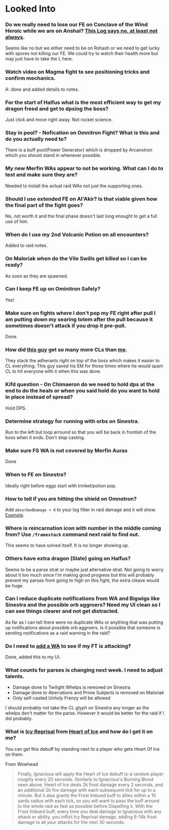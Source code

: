 # Looked Into
### Do we really need to lose our FE on Conclave of the Wind Heroic while we are on Anshal? [This Log says no, at least not always](https://classic.warcraftlogs.com/reports/PpMwAm3yn8BfT6kN#fight=30&type=damage-done&translate=true&source=64&target=432).
Seems like no but we either need to be on Rohash or we need to get lucky with spores not killing our FE. We could try to watch their health more but may just have to take the L here. 

### Watch video on Magma fight to see positioning tricks and confirm mechanics.
A: done and added details to notes.  

### For the start of Halfus what is the most efficient way to get my dragon freed and get to dpsing the boss?
Just click and move right away. Not rocket science.

### Stay in pool? - Nofication on Omnitron Fight? What is this and do you actually need to?
There is a buff pool(Power Generator) which is dropped by Arcanotron which you should stand in whenever possible.

### My new Merfin WAs appear to not be working. What can I do to test and make sure they are?
Needed to install the actual raid WAs not just the supporting ones.

### Should I use extended FE on Al'Akir? Is that viable given how the final part of the fight goes?
No, not worth it and the final phase doesn't last long enought to get a full use of him.

### When do I use my 2nd Volcanic Potion on all encounters?
Added to raid notes.

### On Maloriak when do the Vile Swills get killed so I can be ready?
As soon as they are spawned.

### Can I keep FE up on Ominitron Safely?
Yes!

### Make sure on fights where I don't pop my FE right after pull I am putting down my searing totem after the pull because it sometimes doesn't attack if you drop it pre-pull.
Done.

### How did [this guy](https://classic.warcraftlogs.com/reports/YD9k4CfvG3hpmjbc#fight=20&type=damage-done&source=14) get so many more CLs than [me](https://classic.warcraftlogs.com/reports/khtLzGTJpK6m2vqN#fight=27&type=damage-done&source=20).
They stack the adherants right on top of the boss which makes it easier to CL everything. This guy saved his EM for those times where he would spam CL to hit everyone with it when this was done. 

### Kifd question - On Chimaeron do we need to hold dps at the end to do the heals or when you said hold do you want to hold in place instead of spread?
Hold DPS.

### Determine strategy for running with orbs on Sinestra.
Run to the left but loop arround so that you will be back in frontish of the boss when it ends. Don't stop casting.

### Make sure FS WA is not covered by Merfin Auras
Done

### When to FE on Sinestra?
Ideally right before eggs start with trinket/potion pop.

### How to tell if you are hitting the shield on Omnotron?
Add `absorbedDamage > 0` to your log filter in raid damage and it will show. [Example](https://classic.warcraftlogs.com/reports/t6FGWZrgThKv9xaM#fight=5&type=damage-done&pins=2%24Off%24%23244F4B%24expression%24%5E2%24Off%24%23909049%24expression%24absorbedDamage%20%3E%200).

### Where is reincarnation icon with number in the middle coming from? Use `/framestack` command next raid to find out.
This seems to have solved itself. It is no longer showing up.

### Others have extra dragon (Slate) going on Halfus?
Seems to be a parse strat or maybe just alternative strat. Not going to worry about it too much since I'm making good progress but this will probably prevent my parses from going to high on this fight, the extra cleave would be huge.

###  Can I reduce duplicate notifications from WA and Bigwigs like Sinestra and the possible orb aggroers? Need my UI clean so I can see things clearer and not get distracted.

As far as I can tell there were no duplicate WAs or anything that was putting up notifications about possible orb aggroers. Is it possible that someone is sending notifications as a raid warning in the raid?

### Do I need to [add a WA](https://wago.io/tiDA_thSU) to see if my FT is attacking? 

Done, added this to my UI.

### What counts for parses is changing next week. I need to adjust talents.
   * Damage done to Twilight Whelps is removed on Sinestra
   * Damage done to Aberrations and Prime Subjects is removed on Maloriak
   * Only self-casted Unholy Frenzy will be allowed

I should probably not take the CL glyph on Sinestra any longer as the whelps don't matter for the parse. However it would be better for the raid if I did probably. 


### What is [Icy Reprisal](https://classic.warcraftlogs.com/reports/XyTMpPrnqCwNftKh#fight=20&type=damage-done&source=3) from [Heart of Ice](https://www.wowhead.com/cata/spell=82665/heart-of-ice#comments) and how do I get it on me?

You can get this debuff by standing next to a player who gets Heart Of Ice on them.

From Wowhead
>Finally, Ignacious will apply the Heart of Ice debuff to a random player roughly every 20 seconds. Similarly to Ignacious's Burning Blood seen above, Heart of Ice deals 2k frost damage every 2 seconds, and an additional 2k fire damage with each subsequent tick for up to a minute. But it also grants the Frost Imbued buff to allies within a 10 yards radius with each tick, so you will want to pass the buff around to the whole raid as fast as possible before Dispelling it. With the Frost Imbued buff, every time you deal damage to Ignacious with any attack or ability, you inflict Icy Reprisal damage, adding 6-14k frost damage to all your attacks for the next 30 seconds.